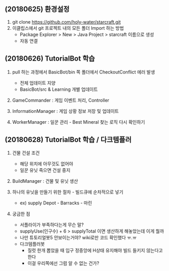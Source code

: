 ## (20180625) 환경설정

1. git clone https://github.com/holy-water/starcraft.git
2. 이클립스에서 git 프로젝트 내의 모든 폴더 Import 하는 방법
    - Package Explorer > New > Java Project > starcraft 이름으로 생성
    - 자동 연결
 
## (20180626) TutorialBot 학습

1. pull 하는 과정에서 BasicBot/bin 쪽 폴더에서 CheckoutConflict 에러 발생
    - 전체 업데이트 지양
    - BasicBot/src & Learning 개별 업데이트

2. GameCommander : 게임 이벤트 처리, Controller
3. InformationManager : 게임 상황 정보 저장 및 업데이트
4. WorkerManager : 일꾼 관리 - Best Mineral 찾는 로직 다시 확인하기

## (20180628) TutorialBot 학습 / 다크템플러
1. 건물 건설 조건
    - 해당 위치에 아무것도 없어야
    - 일꾼 유닛 죽으면 건설 중지

2. BuildManager : 건물 및 유닛 생산

3. 하나의 유닛을 만들기 위한 절차 - 빌드큐에 순차적으로 넣기
    - ex) supply Depot - Barracks - 마린

4. 궁금한 점
    - 서플라이가 부족하다는게 무슨 말?
    - supplyUse(인구수) + 6 > supplyTotal 이면 생산하게 해놓았는데 이게 뭘까
    - 나만 튜토리얼봇5 안보이는거야? wiki로만 코드 확인했다 ㅠ.ㅠ
    - 다크템플러봇
      + 질럿 한개 뽑았을 때 입구 정중앙에 H상태 유지해야 빌드 들키지 않는다고 한다
      + 이걸 우리쪽에선 그럼 알 수 없는 건가?
